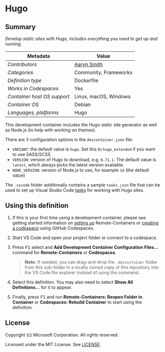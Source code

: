 # Hugo

## Summary

*Develop static sites with Hugo, includes everything you need to get up and running.*

|          Metadata           |                    Value                     |
| --------------------------- | -------------------------------------------- |
| *Contributors*              | [Aaryn Smith](https://gitlab.com/aarynsmith) |
| *Categories*                | Community, Frameworks                        |
| *Definition type*           | Dockerfile                                   |
| *Works in Codespaces*       | Yes                                          |
| *Container host OS support* | Linux, macOS, Windows                        |
| *Container OS*              | Debian                                       |
| *Languages, platforms*      | Hugo                                         |

This development container includes the Hugo static site generator as well as Node.js (to help with working on themes).

There are 3 configuration options in the `devcontainer.json` file:

- `VARIANT`: the default value is `hugo`. Set this to `hugo_extended` if you want to use SASS/SCSS
- `VERSION`: version of Hugo to download, e.g. `0.71.1`. The default value is `latest`, which always picks the latest version available.
- `NODE_VERSION`: version of Node.js to use, for example `14` (the default value)

The `.vscode` folder additionally contains a sample `tasks.json` file that can be used to set up Visual Studio Code [tasks](https://code.visualstudio.com/docs/editor/tasks) for working with Hugo sites.

## Using this definition

1. If this is your first time using a development container, please see getting started information on [setting up](https://aka.ms/vscode-remote/containers/getting-started) Remote-Containers or [creating a codespace](https://aka.ms/ghcs-open-codespace) using GitHub Codespaces.

2. Start VS Code and open your project folder or connect to a codespace.

3. Press <kbd>F1</kbd> select and **Add Development Container Configuration Files...** command for **Remote-Containers** or **Codespaces**.

   > **Note:** If needed, you can drag-and-drop the `.devcontainer` folder from this sub-folder in a locally cloned copy of this repository into the VS Code file explorer instead of using the command.

4. Select this definition. You may also need to select **Show All Definitions...** for it to appear.

5. Finally, press <kbd>F1</kbd> and run **Remote-Containers: Reopen Folder in Container** or **Codespaces: Rebuild Container** to start using the definition.

## License

Copyright (c) Microsoft Corporation. All rights reserved.

Licensed under the MIT License. See [LICENSE](https://github.com/Microsoft/vscode-dev-containers/blob/master/LICENSE).
